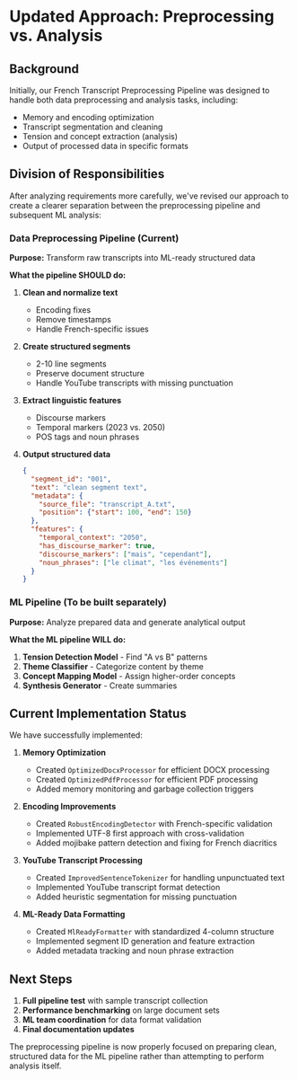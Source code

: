 # Updated Approach: Preprocessing vs. Analysis

## Background

Initially, our French Transcript Preprocessing Pipeline was designed to handle both data preprocessing and analysis tasks, including:
- Memory and encoding optimization
- Transcript segmentation and cleaning
- Tension and concept extraction (analysis)
- Output of processed data in specific formats

## Division of Responsibilities

After analyzing requirements more carefully, we've revised our approach to create a clearer separation between the preprocessing pipeline and subsequent ML analysis:

### Data Preprocessing Pipeline (Current)
**Purpose:** Transform raw transcripts into ML-ready structured data

**What the pipeline SHOULD do:**
1. **Clean and normalize text**
   - Encoding fixes
   - Remove timestamps
   - Handle French-specific issues

2. **Create structured segments**
   - 2-10 line segments
   - Preserve document structure
   - Handle YouTube transcripts with missing punctuation

3. **Extract linguistic features**
   - Discourse markers
   - Temporal markers (2023 vs. 2050)
   - POS tags and noun phrases

4. **Output structured data**
   ```json
   {
     "segment_id": "001",
     "text": "clean segment text",
     "metadata": {
       "source_file": "transcript_A.txt",
       "position": {"start": 100, "end": 150}
     },
     "features": {
       "temporal_context": "2050",
       "has_discourse_marker": true,
       "discourse_markers": ["mais", "cependant"],
       "noun_phrases": ["le climat", "les événements"]
     }
   }
   ```

### ML Pipeline (To be built separately)
**Purpose:** Analyze prepared data and generate analytical output

**What the ML pipeline WILL do:**
1. **Tension Detection Model** - Find "A vs B" patterns
2. **Theme Classifier** - Categorize content by theme
3. **Concept Mapping Model** - Assign higher-order concepts
4. **Synthesis Generator** - Create summaries

## Current Implementation Status

We have successfully implemented:

1. **Memory Optimization**
   - Created `OptimizedDocxProcessor` for efficient DOCX processing
   - Created `OptimizedPdfProcessor` for efficient PDF processing
   - Added memory monitoring and garbage collection triggers

2. **Encoding Improvements**
   - Created `RobustEncodingDetector` with French-specific validation
   - Implemented UTF-8 first approach with cross-validation
   - Added mojibake pattern detection and fixing for French diacritics

3. **YouTube Transcript Processing**
   - Created `ImprovedSentenceTokenizer` for handling unpunctuated text
   - Implemented YouTube transcript format detection
   - Added heuristic segmentation for missing punctuation

4. **ML-Ready Data Formatting**
   - Created `MlReadyFormatter` with standardized 4-column structure
   - Implemented segment ID generation and feature extraction
   - Added metadata tracking and noun phrase extraction

## Next Steps

1. **Full pipeline test** with sample transcript collection
2. **Performance benchmarking** on large document sets
3. **ML team coordination** for data format validation
4. **Final documentation updates**

The preprocessing pipeline is now properly focused on preparing clean, structured data for the ML pipeline rather than attempting to perform analysis itself.
